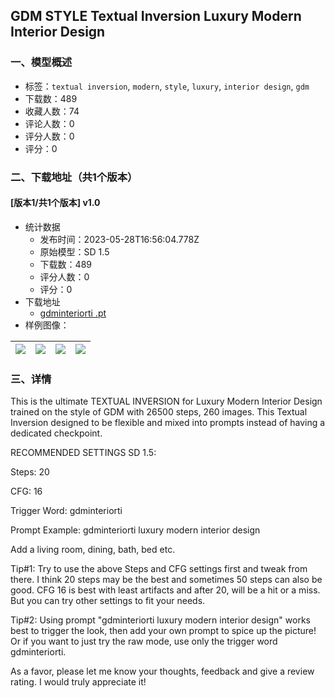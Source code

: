 ## GDM STYLE Textual Inversion Luxury Modern Interior Design
### 一、模型概述

- 标签：`textual inversion`, `modern`, `style`, `luxury`, `interior design`, `gdm`
- 下载数：489
- 收藏人数：74
- 评论人数：0
- 评分人数：0
- 评分：0

### 二、下载地址（共1个版本）

#### [版本1/共1个版本] v1.0

- 统计数据
  - 发布时间：2023-05-28T16:56:04.778Z
  - 原始模型：SD 1.5
  - 下载数：489
  - 评分人数：0
  - 评分：0
- 下载地址
  - [gdminteriorti .pt](https://civitai.com/api/download/models/83879)
- 样例图像：

| <img src="https://image.civitai.com/xG1nkqKTMzGDvpLrqFT7WA/564bc9d1-dddf-4284-af2b-031adf9a242a/width=450/946686.jpeg" /> | <img src="https://image.civitai.com/xG1nkqKTMzGDvpLrqFT7WA/d50b1d59-bdcf-45ed-851a-f94b2ec7c8bb/width=450/946687.jpeg" /> | <img src="https://image.civitai.com/xG1nkqKTMzGDvpLrqFT7WA/ec8bff72-bcd4-4271-8d47-d3dafc42311a/width=450/946635.jpeg" /> | <img src="https://image.civitai.com/xG1nkqKTMzGDvpLrqFT7WA/0143c8b4-0cd7-4834-9f29-ea875645ef69/width=450/946632.jpeg" /> |
| ---- | ---- | ---- | ---- |


### 三、详情
<p>This is the ultimate TEXTUAL INVERSION for Luxury Modern Interior Design trained on the style of GDM with 26500 steps, 260 images. This Textual Inversion designed to be flexible and mixed into prompts instead of having a dedicated checkpoint.</p><p></p><p>RECOMMENDED SETTINGS SD 1.5:</p><p>Steps: 20 </p><p>CFG: 16 </p><p>Trigger Word: gdminteriorti </p><p>Prompt Example: gdminteriorti luxury modern interior design</p><p>Add a living room, dining, bath, bed etc.</p><p>Tip#1: Try to use the above Steps and CFG settings first and tweak from there. I think 20 steps may be the best and sometimes 50 steps can also be good. CFG 16 is best with least artifacts and after 20, will be a hit or a miss. But you can try other settings to fit your needs.</p><p>Tip#2: Using prompt "gdminteriorti luxury modern interior design" works best to trigger the look, then add your own prompt to spice up the picture! Or if you want to just try the raw mode, use only the trigger word gdminteriorti.</p><p></p><p>As a favor, please let me know your thoughts, feedback and give a review rating. I would truly appreciate it!</p>